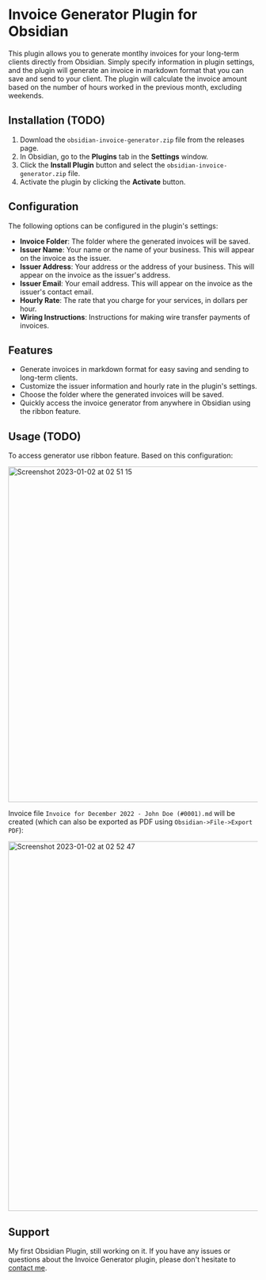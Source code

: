 # Invoice Generator Plugin for Obsidian

This plugin allows you to generate montlhy invoices for your long-term clients directly from Obsidian. Simply specify
information in plugin settings, and the plugin will generate an invoice in markdown format that you can save and send to
your client. The plugin will calculate the invoice amount based on the number of hours worked in the previous month,
excluding weekends.

## Installation (TODO)

1. Download the `obsidian-invoice-generator.zip` file from the releases page.
2. In Obsidian, go to the **Plugins** tab in the **Settings** window.
3. Click the **Install Plugin** button and select the `obsidian-invoice-generator.zip` file.
4. Activate the plugin by clicking the **Activate** button.

## Configuration

The following options can be configured in the plugin's settings:

-   **Invoice Folder**: The folder where the generated invoices will be saved.
-   **Issuer Name**: Your name or the name of your business. This will appear on the invoice as the issuer.
-   **Issuer Address**: Your address or the address of your business. This will appear on the invoice as the issuer's
    address.
-   **Issuer Email**: Your email address. This will appear on the invoice as the issuer's contact email.
-   **Hourly Rate**: The rate that you charge for your services, in dollars per hour.
-   **Wiring Instructions**: Instructions for making wire transfer payments of invoices.

## Features

-   Generate invoices in markdown format for easy saving and sending to long-term clients.
-   Customize the issuer information and hourly rate in the plugin's settings.
-   Choose the folder where the generated invoices will be saved.
-   Quickly access the invoice generator from anywhere in Obsidian using the ribbon feature.

## Usage (TODO)

To access generator use ribbon feature. Based on this configuration:

<img width="677" alt="Screenshot 2023-01-02 at 02 51 15" src="https://user-images.githubusercontent.com/362024/210190520-28258f65-70a7-4341-92f1-3c892fadd47f.png">

Invoice file `Invoice for December 2022 - John Doe (#0001).md` will be created (which can also be exported as PDF
using `Obsidian->File->Export PDF`):

<img width="746" alt="Screenshot 2023-01-02 at 02 52 47" src="https://user-images.githubusercontent.com/362024/210190528-6a554f12-981d-428a-8a79-baaf4185d5f5.png">

## Support

My first Obsidian Plugin, still working on it. If you have any issues or questions about the Invoice Generator plugin,
please don't hesitate to [contact me](mailto:liudas.survila@gmail.com).
